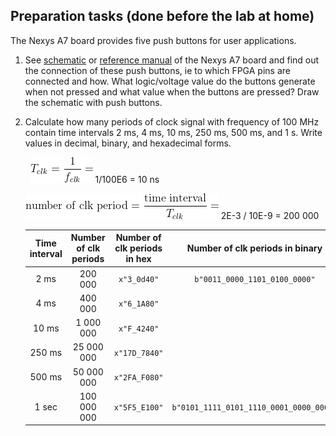 
<a name="preparation"></a>

## Preparation tasks (done before the lab at home)

The Nexys A7 board provides five push buttons for user applications.

1. See [schematic](https://github.com/tomas-fryza/digital-electronics-1/blob/master/docs/nexys-a7-sch.pdf) or [reference manual](https://reference.digilentinc.com/reference/programmable-logic/nexys-a7/reference-manual) of the Nexys A7 board and find out the connection of these push buttons, ie to which FPGA pins are connected and how. What logic/voltage value do the buttons generate when not pressed and what value when the buttons are pressed? Draw the schematic with push buttons.

2. Calculate how many periods of clock signal with frequency of 100&nbsp;MHz contain time intervals 2&nbsp;ms, 4&nbsp;ms, 10&nbsp;ms, 250&nbsp;ms, 500&nbsp;ms, and 1&nbsp;s. Write values in decimal, binary, and hexadecimal forms.

   &nbsp;
   ![clock period](images/freq.png) 1/100E6 = 10 ns
   &nbsp;

   ![number of periods](images/periods.png) 2E-3 / 10E-9 = 200 000
   &nbsp;
   <!--
   https://editor.codecogs.com/
   T_{clk}=\frac{1}{f_{clk}}=
   \textup{number of clk period} = \frac{\textup{time interval}}{T_{clk}}=
   -->

   | **Time interval** | **Number of clk periods** | **Number of clk periods in hex** | **Number of clk periods in binary** |
   | :-: | :-: | :-: | :-: |
   | 2&nbsp;ms | 200 000 | `x"3_0d40"` | `b"0011_0000_1101_0100_0000"` |
   | 4&nbsp;ms | 400 000 | `x"6_1A80"` |
   | 10&nbsp;ms | 1 000 000 | `x"F_4240"` | 
   | 250&nbsp;ms | 25 000 000 |  `x"17D_7840"` | 
   | 500&nbsp;ms | 50 000 000 |  `x"2FA_F080"` |
   | 1&nbsp;sec | 100 000 000 |  `x"5F5_E100"` | `b"0101_1111_0101_1110_0001_0000_0000"` |

<a name="part1"></a>
